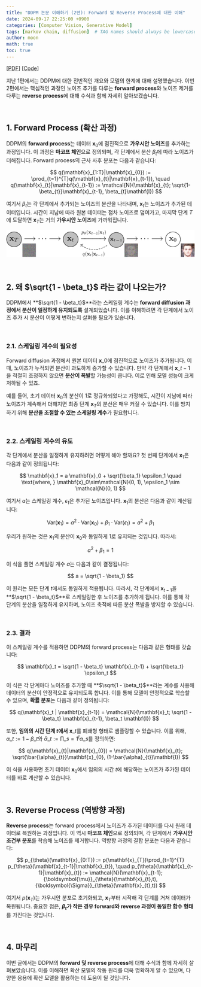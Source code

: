 ```yaml
---
title: "DDPM 논문 이해하기 (2편): Forward 및 Reverse Process에 대한 이해"  
date: 2024-09-17 22:25:00 +0900  
categories: [Computer Vision, Generative Model]  
tags: [markov chain, diffusion]  # TAG names should always be lowercase  
author: moon  
math: true  
toc: true  
---
```


[[PDF](https://arxiv.org/pdf/2006.11239)] [[Code](https://github.com/hojonathanho/diffusion)]

지난 1편에서는 DDPM에 대한 전반적인 개요와 모델의 한계에 대해 설명했습니다. 이번 2편에서는 핵심적인 과정인 노이즈 추가를 다루는 **forward process**와 노이즈 제거를 다루는 **reverse process**에 대해 수식과 함께 자세히 알아보겠습니다.

<br>

## 1. Forward Process (확산 과정)

DDPM의 **forward process**는 데이터 $\mathbf{x}_0$에 점진적으로 **가우시안 노이즈**를 추가하는 과정입니다. 이 과정은 **마코프 체인**으로 정의되며, 각 단계에서 분산 $\beta_t$에 따라 노이즈가 더해집니다. Forward process의 근사 사후 분포는 다음과 같습니다:

$$
q(\mathbf{x}_{1:T}|\mathbf{x}_{0}) := \prod_{t=1}^{T}q(\mathbf{x}_{t}|\mathbf{x}_{t-1}), \quad q(\mathbf{x}_{t}|\mathbf{x}_{t-1}) := \mathcal{N}(\mathbf{x}_{t}; \sqrt{1-\beta_{t}}\mathbf{x}_{t-1}, \beta_{t}\mathbf{I})
$$

여기서 $\beta_t$는 각 단계에서 추가되는 노이즈의 분산을 나타내며, $\mathbf{x}_t$는 노이즈가 추가된 데이터입니다. 시간이 지남에 따라 원본 데이터는 점차 노이즈로 덮여가고, 마지막 단계 $T$에 도달하면 $\mathbf{x}_T$는 거의 **가우시안 노이즈**에 가까워집니다.

![graphics - diffusion](/assets/img/ddpm/graphical-model.png)

<br>

## 2. 왜 $\sqrt{1 - \beta_t}$ 라는 값이 나오는가?

DDPM에서 **$\sqrt{1 - \beta_t}$**라는 스케일링 계수는 **forward diffusion 과정에서 분산이 일정하게 유지되도록** 설계되었습니다. 이를 이해하려면 각 단계에서 노이즈 추가 시 분산이 어떻게 변하는지 살펴볼 필요가 있습니다.

<br>

### 2.1. 스케일링 계수의 필요성

Forward diffusion 과정에서 원본 데이터 $\mathbf{x}\_0$에 점진적으로 노이즈가 추가됩니다. 이때, 노이즈가 누적되면 분산이 과도하게 증가할 수 있습니다. 만약 각 단계에서 $\mathbf{x}\_{t-1}$을 적절히 조정하지 않으면 **분산이 폭발**할 가능성이 큽니다. 이로 인해 모델 성능이 크게 저하될 수 있죠.

예를 들어, 초기 데이터 $\mathbf{x}_0$의 분산이 1로 정규화되었다고 가정해도, 시간이 지남에 따라 노이즈가 계속해서 더해지면 최종 단계 $\mathbf{x}_T$의 분산은 매우 커질 수 있습니다. 이를 방지하기 위해 **분산을 조절할 수 있는 스케일링 계수**가 필요합니다.

<br>

### 2.2. 스케일링 계수의 유도

각 단계에서 분산을 일정하게 유지하려면 어떻게 해야 할까요? 첫 번째 단계에서 $\mathbf{x}_1$은 다음과 같이 정의됩니다:

$$
\mathbf{x}_1 = a \mathbf{x}_0 + \sqrt{\beta_1} \epsilon_1 \quad \text{where, } \mathbf{x}_0\sim\mathcal{N}(0, 1), \epsilon_1 \sim \mathcal{N}(0, 1)
$$

여기서 $a$는 스케일링 계수, $\epsilon_1$은 추가된 노이즈입니다. $\mathbf{x}_1$의 분산은 다음과 같이 계산됩니다:

$$
\text{Var}(\mathbf{x}_1) = a^2 \cdot \text{Var}(\mathbf{x}_0) + \beta_1 \cdot \text{Var}(\epsilon_1) = a^2 + \beta_1
$$

우리가 원하는 것은 $\mathbf{x}_1$의 분산이 $\mathbf{x}_0$와 동일하게 1로 유지되는 것입니다. 따라서:

$$
a^2 + \beta_1 = 1
$$

이 식을 풀면 스케일링 계수 $a$는 다음과 같이 결정됩니다:

$$
a = \sqrt{1 - \beta_1}
$$

이 원리는 모든 단계 $t$에서도 동일하게 적용됩니다. 따라서, 각 단계에서 $\mathbf{x}_{t-1}$을 **$\sqrt{1 - \beta_t}$**로 스케일링한 후 노이즈를 추가하게 됩니다. 이를 통해 각 단계의 분산을 일정하게 유지하며, 노이즈 축적에 따른 분산 폭발을 방지할 수 있습니다.

<br>

### 2.3. 결과

이 스케일링 계수를 적용하면 DDPM의 forward process는 다음과 같은 형태를 갖습니다:

$$
\mathbf{x}_t = \sqrt{1 - \beta_t} \mathbf{x}_{t-1} + \sqrt{\beta_t} \epsilon_t
$$

이 식은 각 단계마다 노이즈를 추가할 때 **$\sqrt{1 - \beta_t}$**라는 계수를 사용해 데이터의 분산이 안정적으로 유지되도록 합니다. 이를 통해 모델이 안정적으로 학습할 수 있으며, **확률 분포**는 다음과 같이 정의됩니다:

$$
q(\mathbf{x}_t | \mathbf{x}_{t-1}) = \mathcal{N}(\mathbf{x}_t; \sqrt{1 - \beta_t} \mathbf{x}_{t-1}, \beta_t \mathbf{I})
$$

또한, **임의의 시간 단계 $t$에서** $\mathbf{x}\_t$를 폐쇄형 형태로 샘플링할 수 있습니다. 이를 위해, $\alpha\_t := 1-\beta\_t$와 $\bar{\alpha}\_t := \prod\_{s=1}^{t}\alpha\_s$를 정의하면:

$$
q(\mathbf{x}_{t}|\mathbf{x}_{0}) = \mathcal{N}(\mathbf{x}_{t}; \sqrt{\bar{\alpha}_{t}}\mathbf{x}_{0}, (1-\bar{\alpha}_{t})\mathbf{I})
$$

이 식을 사용하면 초기 데이터 $\mathbf{x}_0$에서 임의의 시간 $t$에 해당하는 노이즈가 추가된 데이터를 바로 계산할 수 있습니다.

<br>

## 3. Reverse Process (역방향 과정)

**Reverse process**는 forward process에서 노이즈가 추가된 데이터를 다시 원래 데이터로 복원하는 과정입니다. 이 역시 **마코프 체인**으로 정의되며, 각 단계에서 **가우시안 조건부 분포**를 학습해 노이즈를 제거합니다. 역방향 과정의 결합 분포는 다음과 같습니다:

$$
p_{\theta}(\mathbf{x}_{0:T}) := p(\mathbf{x}_{T})\prod_{t=1}^{T} p_{\theta}(\mathbf{x}_{t-1}|\mathbf{x}_{t}), \quad p_{\theta}(\mathbf{x}_{t-1}|\mathbf{x}_{t}) := \mathcal{N}(\mathbf{x}_{t-1}; {\boldsymbol{\mu}}_{\theta}(\mathbf{x}_{t},t), {\boldsymbol{\Sigma}}_{\theta}(\mathbf{x}_{t},t))
$$

여기서 $p(\mathbf{x}_T)$는 가우시안 분포로 초기화되고, $\mathbf{x}_T$부터 시작해 각 단계를 거쳐 데이터가 복원됩니다. 중요한 점은, **$\beta_t$가 작은 경우 forward와 reverse 과정이 동일한 함수 형태**를 가진다는 것입니다.

<br>

## 4. 마무리

이번 글에서는 DDPM의 **forward 및 reverse process**에 대해 수식과 함께 자세히 살펴보았습니다. 이를 이해하면 확산 모델의 작동 원리를 더욱 명확하게 알 수 있으며, 다양한 응용에 확산 모델을 활용하는 데 도움이 될 것입니다.